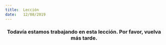 ```yaml
---
title:  Lección
date:   12/08/2019
---
```


### <center>Todavía estamos trabajando en esta lección. Por favor, vuelva más tarde.</center>